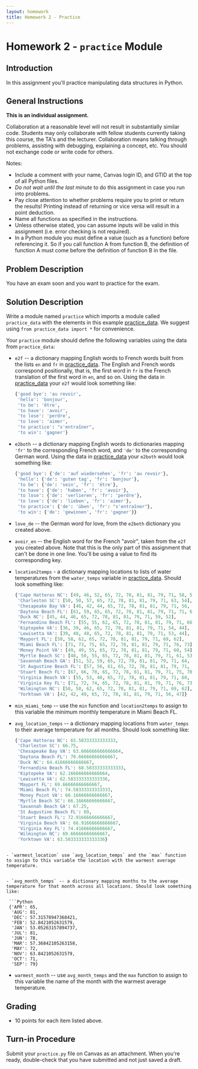 ```yaml
---
layout: homework
title: Homework 2 - Practice
---
```


# Homework 2 - `practice` Module

## Introduction

In this assignment you'll practice manipulating data structures in Python.

## General Instructions

**This is an individual assignment.**

Collaboration at a reasonable level will not result in substantially similar code. Students may only collaborate with fellow students currently taking this course, the TA's and the lecturer. Collaboration means talking through problems, assisting with debugging, explaining a concept, etc. You should not exchange code or write code for others.

Notes:

- Include a comment with your name, Canvas login ID, and GTID at the top of all Python files.
- *Do not wait until the last minute* to do this assignment in case you run into problems.
- Pay close attention to whether problems require you to print or return the results! Printing instead of returning or vice versa will result in a point deduction.
- Name all functions as specified in the instructions.
- Unless otherwise stated, you can assume inputs will be valid in this assignment (i.e. error checking is not required).
- In a Python module you must define a value (such as a function) before referencing it. So if you call function A from function B, the definition of function A must come before the definition of function B in the file.


## Problem Description

You have an exam soon and you want to practice for the exam.

## Solution Description

Write a module named `practice` which imports a module called `practice_data` with the elements in this example [practice_data](practice_data.py). We suggest using `from practice_data import *` for convenience.

Your `practice` module should define the following variables using the data from `practice_data`:

- `e2f` -- a dictionary mapping English words to French words built from the lists `en` and `fr` in [practice_data](practice_data.py). The English and French words correspond positionally, that is, the first word in `fr` is the French translation of the first word in `en`, and so on. Using the data in [practice_data](practice_data.py) your `e2f` would look something like:

  ```Python
  {'good bye': 'au revoir',
   'hello': 'bonjour',
   'to be': 'être',
   'to have': 'avoir',
   'to lose': 'perdre',
   'to love': 'aimer',
   'to practice': "s'entraîner",
   'to win': 'gagner'}
  ```

- `e2both` -- a dictionary mapping English words to dictionaries mapping `'fr'` to the corresponding French word, and `'de'` to the corresponding German word. Using the data in [practice_data](practice_data.py) your `e2both` would look something like:

  ```Python
  {'good bye': {'de': 'auf wiedersehen', 'fr': 'au revoir'},
   'hello': {'de': 'guten tag', 'fr': 'bonjour'},
   'to be': {'de': 'sein', 'fr': 'être'},
   'to have': {'de': 'haben', 'fr': 'avoir'},
   'to lose': {'de': 'verlieren', 'fr': 'perdre'},
   'to love': {'de': 'lieben', 'fr': 'aimer'},
   'to practice': {'de': 'üben', 'fr': "s'entraîner"},
   'to win': {'de': 'gewinnen', 'fr': 'gagner'}}
  ```

- `love_de` -- the German word for love, from the `e2both` dictionary you created above.

- `avoir_en` -- the English word for the French "avoir", taken from the `e2f` you created above. Note that this is the only part of this assignment that can't be done in one line. You'll be using a value to find its corresponding key.

- `location2temps` - a dictionary mapping locations to lists of water temperatures from the `water_temps` variable in [practice_data](practice_data.py). Should look something like:

  ```Python
  {'Cape Hatteras NC': [49, 46, 52, 65, 72, 78, 81, 81, 79, 71, 58, 55],
   'Charleston SC': [50, 50, 57, 65, 72, 78, 81, 81, 79, 71, 63, 54],
   'Chesapeake Bay VA': [46, 42, 44, 65, 72, 78, 81, 81, 79, 71, 56, 49],
   'Daytona Beach FL': [61, 59, 65, 65, 72, 78, 81, 81, 79, 71, 71, 65],
   'Duck NC': [45, 44, 46, 65, 72, 78, 81, 81, 79, 71, 59, 52],
   'Fernandina Beach FL': [55, 55, 62, 65, 72, 78, 81, 81, 79, 71, 66, 58],
   'Kiptopeke VA': [36, 39, 46, 65, 72, 78, 81, 81, 79, 71, 54, 44],
   'Lewisetta VA': [39, 40, 48, 65, 72, 78, 81, 81, 79, 71, 53, 44],
   'Mayport FL': [58, 58, 62, 65, 72, 78, 81, 81, 79, 71, 69, 62],
   'Miami Beach FL': [71, 73, 75, 65, 72, 78, 81, 81, 79, 71, 76, 73],
   'Money Point VA': [49, 49, 55, 65, 72, 78, 81, 81, 79, 71, 60, 54],
   'Myrtle Beach SC': [48, 50, 55, 65, 72, 78, 81, 81, 79, 71, 61, 53],
   'Savannah Beach GA': [51, 52, 59, 65, 72, 78, 81, 81, 79, 71, 64, 54],
   'St Augustine Beach FL': [57, 56, 61, 65, 72, 78, 81, 81, 79, 71, 67, 60],
   'Stuart Beach FL': [67, 66, 70, 65, 72, 78, 81, 81, 79, 71, 75, 70],
   'Virginia Beach VA': [55, 53, 48, 65, 72, 78, 81, 81, 79, 71, 60, 60],
   'Virginia Key FL': [71, 72, 74, 65, 72, 78, 81, 81, 79, 71, 76, 73],
   'Wilmington NC': [58, 58, 62, 65, 72, 78, 81, 81, 79, 71, 69, 62],
   'Yorktown VA': [42, 42, 49, 65, 72, 78, 81, 81, 79, 71, 56, 47]}
  ```

- `min_miami_temp` -- use the `min` function and `location2temps` to assign to this variable the minimum monthly temperature in Miami Beach FL.

- `avg_location_temps` -- a dictionary mapping locations from `water_temps` to their average temperature for all months. Should look something like:

  ```Python
  {'Cape Hatteras NC': 65.58333333333333,
   'Charleston SC': 66.75,
   'Chesapeake Bay VA': 63.666666666666664,
   'Daytona Beach FL': 70.66666666666667,
   'Duck NC': 64.41666666666667,
   'Fernandina Beach FL': 68.58333333333333,
   'Kiptopeke VA': 62.166666666666664,
   'Lewisetta VA': 62.583333333333336,
   'Mayport FL': 69.66666666666667,
   'Miami Beach FL': 74.58333333333333,
   'Money Point VA': 66.16666666666667,
   'Myrtle Beach SC': 66.16666666666667,
   'Savannah Beach GA': 67.25,
   'St Augustine Beach FL': 69,
   'Stuart Beach FL': 72.91666666666667,
   'Virginia Beach VA': 66.91666666666667,
   'Virginia Key FL': 74.41666666666667,
   'Wilmington NC': 69.66666666666667,
   'Yorktown VA': 63.583333333333336}
 ```

- `warmest_location` use `avg_location_temps` and the `max` function to assign to this variable the location with the warmest average temperature.


- `avg_month_temps` -- a dictionary mapping months to the average temperature for that month across all locations. Should look something like:

  ```Python
  {'APR': 65,
   'AUG': 81,
   'DEC': 57.31578947368421,
   'FEB': 52.8421052631579,
   'JAN': 53.05263157894737,
   'JUL': 81,
   'JUN': 78,
   'MAR': 57.36842105263158,
   'MAY': 72,
   'NOV': 63.8421052631579,
   'OCT': 71,
   'SEP': 79}
  ```

- `warmest_month` -- use `avg_month_temps` and the `max` function to assign to this variable the name of the month with the warmest average temperature.


## Grading

- 10 points for each item listed above.

## Turn-in Procedure

Submit your `practice.py` file on Canvas as an attachment.  When you're ready, double-check that you have submitted and not just saved a draft.
